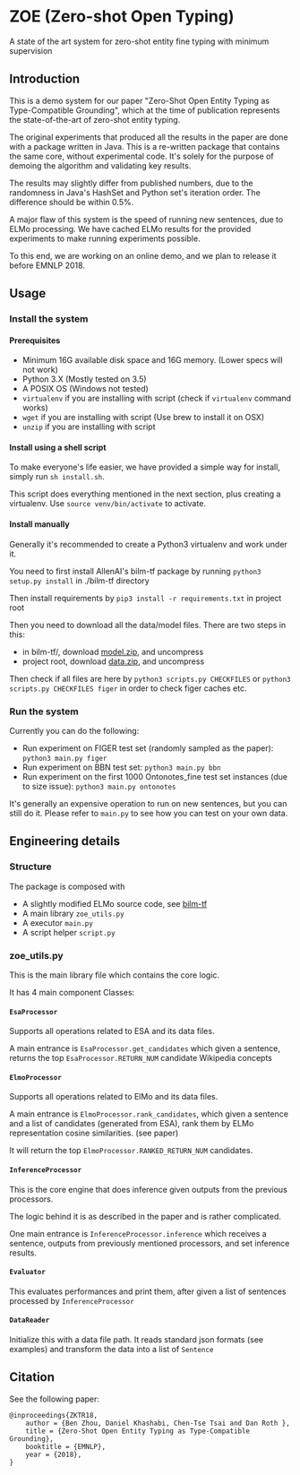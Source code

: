 # ZOE (Zero-shot Open Typing)
A state of the art system for zero-shot entity fine typing with minimum supervision

## Introduction

This is a demo system for our paper "Zero-Shot Open Entity Typing as Type-Compatible Grounding",
which at the time of publication represents the state-of-the-art of zero-shot entity typing.

The original experiments that produced all the results in the paper
are done with a package written in Java. This is a re-written package 
that contains the same core, without experimental code. It's solely for
the purpose of demoing the algorithm and validating key results. 

The results may slightly differ from published numbers, due to the randomness in Java's 
HashSet and Python set's iteration order. The difference should be within 0.5%.

A major flaw of this system is the speed of running new sentences, due to ELMo processing.
We have cached ELMo results for the provided experiments to make running experiments possible.

To this end, we are working on an online demo, and we plan to release it before EMNLP 2018.

## Usage

### Install the system

#### Prerequisites

* Minimum 16G available disk space and 16G memory. (Lower specs will not work)
* Python 3.X (Mostly tested on 3.5)
* A POSIX OS (Windows not tested)
* `virtualenv` if you are installing with script (check if `virtualenv` command works)
* `wget` if you are installing with script (Use brew to install it on OSX)
* `unzip` if you are installing with script

#### Install using a shell script

To make everyone's life easier, we have provided a simple way for install, simply run `sh install.sh`.

This script does everything mentioned in the next section, plus creating a virtualenv. Use `source venv/bin/activate` to activate.

#### Install manually

Generally it's recommended to create a Python3 virtualenv and work under it.

You need to first install AllenAI's bilm-tf package by running `python3 setup.py install` in ./bilm-tf directory

Then install requirements by `pip3 install -r requirements.txt` in project root

Then you need to download all the data/model files. There are two steps in this:
* in bilm-tf/, download [model.zip](http://cogcomp.org/Data/ccgPapersData/xzhou45/zoe/model.zip), and uncompress
* project root, download [data.zip](http://cogcomp.org/Data/ccgPapersData/xzhou45/zoe/data.zip), and uncompress

Then check if all files are here by `python3 scripts.py CHECKFILES` or `python3 scripts.py CHECKFILES figer`
in order to check figer caches etc.

### Run the system

Currently you can do the following:
* Run experiment on FIGER test set (randomly sampled as the paper): `python3 main.py figer`
* Run experiment on BBN test set: `python3 main.py bbn`
* Run experiment on the first 1000 Ontonotes_fine test set instances (due to size issue): `python3 main.py ontonotes`

It's generally an expensive operation to run on new sentences, but you can still do it.
Please refer to `main.py` to see how you can test on your own data. 

## Engineering details

### Structure

The package is composed with 

* A slightly modified ELMo source code, see [bilm-tf](https://github.com/allenai/bilm-tf)
* A main library `zoe_utils.py`
* A executor `main.py`
* A script helper `script.py` 

### zoe_utils.py

This is the main library file which contains the core logic.

It has 4 main component Classes:

#### `EsaProcessor`

Supports all operations related to ESA and its data files. 

A main entrance is `EsaProcessor.get_candidates` which given a sentence, returns 
the top `EsaProcessor.RETURN_NUM` candidate Wikipedia concepts

#### `ElmoProcessor`

Supports all operations related to ElMo and its data files.

A main entrance is `ElmoProcessor.rank_candidates`, which given a sentence and a list 
of candidates (generated from ESA), rank them by ELMo representation cosine similarities. (see paper)

It will return the top `ElmoProcessor.RANKED_RETURN_NUM` candidates.

#### `InferenceProcessor`

This is the core engine that does inference given outputs from the previous processors.

The logic behind it is as described in the paper and is rather complicated. 

One main entrance is `InferenceProcessor.inference` which receives a sentence, outputs from 
previously mentioned processors, and set inference results.

#### `Evaluator`

This evaluates performances and print them, after given a list of sentences processed by
`InferenceProcessor`

#### `DataReader`

Initialize this with a data file path. It reads standard json formats (see examples)
and transform the data into a list of `Sentence`

## Citation
See the following paper: 
```
@inproceedings{ZKTR18,
    author = {Ben Zhou, Daniel Khashabi, Chen-Tse Tsai and Dan Roth },
    title = {Zero-Shot Open Entity Typing as Type-Compatible Grounding},
    booktitle = {EMNLP},
    year = {2018},
}
```
